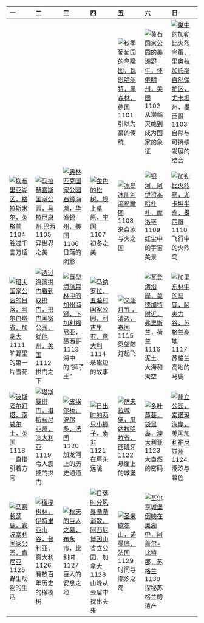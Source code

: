 | 一                                                                                                                                                                                                     | 二                                                                                                                                                                                               | 三                                                                                                                                                                                             | 四                                                                                                                                                                                                       | 五                                                                                                                                                                                                                       | 六                                                                                                                                                                                                              | 日                                                                                                                                                                                                                    |
|:------------------------------------------------------------------------------------------------------------------------------------------------------------------------------------------------------|:------------------------------------------------------------------------------------------------------------------------------------------------------------------------------------------------|:----------------------------------------------------------------------------------------------------------------------------------------------------------------------------------------------|:--------------------------------------------------------------------------------------------------------------------------------------------------------------------------------------------------------|:------------------------------------------------------------------------------------------------------------------------------------------------------------------------------------------------------------------------|:---------------------------------------------------------------------------------------------------------------------------------------------------------------------------------------------------------------|:---------------------------------------------------------------------------------------------------------------------------------------------------------------------------------------------------------------------|
|                                                                                                                                                                                                       |                                                                                                                                                                                                 |                                                                                                                                                                                               |                                                                                                                                                                                                         | [![](https://www.bing.com/th?id=OHR.VineyardsBlackForestFall_ZH-CN6767078591_320x240.jpg '秋季葡萄园的鸟瞰图，瓦恩哈尔特，黑森林，德国')](https://www.bing.com/th?id=OHR.VineyardsBlackForestFall_ZH-CN6767078591_UHD.jpg)<br>1101<br>引以为豪的传统 | [![](https://www.bing.com/th?id=OHR.BisonYellowstone_ZH-CN7320887379_320x240.jpg '黄石国家公园的美洲野牛，怀俄明州，美国')](https://www.bing.com/th?id=OHR.BisonYellowstone_ZH-CN7320887379_UHD.jpg)<br>1102<br>从濒临灭绝到成为国家的象征     | [![](https://www.bing.com/th?id=OHR.YucatanBiosphere_ZH-CN7442392453_320x240.jpg '巢中的加勒比火烈鸟蛋，里奥拉加托斯自然保护区，尤卡坦州，墨西哥')](https://www.bing.com/th?id=OHR.YucatanBiosphere_ZH-CN7442392453_UHD.jpg)<br>1103<br>自然与可持续发展的结合 |
| [![](https://www.bing.com/th?id=OHR.CumbriaAutumn_ZH-CN7697251216_320x240.jpg '坎布里亚湖区，格拉斯米尔，英格兰')](https://www.bing.com/th?id=OHR.CumbriaAutumn_ZH-CN7697251216_UHD.jpg)<br>1104<br>胜过千言万语            | [![](https://www.bing.com/th?id=OHR.LencoisMaranhao_ZH-CN8194406488_320x240.jpg '马拉赫塞斯国家公园，马拉尼昂州,巴西')](https://www.bing.com/th?id=OHR.LencoisMaranhao_ZH-CN8194406488_UHD.jpg)<br>1105<br>异世界之美 | [![](https://www.bing.com/th?id=OHR.ShiShiBeach_ZH-CN8685799566_320x240.jpg '奥林匹克国家公园石狮海滩，华盛顿州，美国')](https://www.bing.com/th?id=OHR.ShiShiBeach_ZH-CN8685799566_UHD.jpg)<br>1106<br>日落的阴影     | [![](https://www.bing.com/th?id=OHR.LiDong2024_ZH-CN9944723194_320x240.jpg '金色的松树，坝上草原，中国')](https://www.bing.com/th?id=OHR.LiDong2024_ZH-CN9944723194_UHD.jpg)<br>1107<br>初冬之美                         | [![](https://www.bing.com/th?id=OHR.GlacialRivers_ZH-CN0260507556_320x240.jpg '冰岛冰川河流鸟瞰图')](https://www.bing.com/th?id=OHR.GlacialRivers_ZH-CN0260507556_UHD.jpg)<br>1108<br>来自冰与火之国                                    | [![](https://www.bing.com/th?id=OHR.MoroccoMilkyWay_ZH-CN3544344290_320x240.jpg '银河，阿伊特本哈杜杜，摩洛哥')](https://www.bing.com/th?id=OHR.MoroccoMilkyWay_ZH-CN3544344290_UHD.jpg)<br>1109<br>红尘中的宇宙美景                 | [![](https://www.bing.com/th?id=OHR.YucatanFlamingos_ZH-CN0721673752_320x240.jpg '加勒比火烈鸟，尤卡坦半岛，墨西哥')](https://www.bing.com/th?id=OHR.YucatanFlamingos_ZH-CN0721673752_UHD.jpg)<br>1110<br>飞行中的火烈鸟                    |
| [![](https://www.bing.com/th?id=OHR.Banff24_ZH-CN1156176817_320x240.jpg '班夫国家公园的日落，阿尔伯塔省，加拿大')](https://www.bing.com/th?id=OHR.Banff24_ZH-CN1156176817_UHD.jpg)<br>1111<br>旷野里的第一片雪花                  | [![](https://www.bing.com/th?id=OHR.CoveArch_ZH-CN1281140578_320x240.jpg '透过海湾拱门看到双拱门，拱门国家公园，犹他州，美国')](https://www.bing.com/th?id=OHR.CoveArch_ZH-CN1281140578_UHD.jpg)<br>1112<br>拱门之下         | [![](https://www.bing.com/th?id=OHR.KelpForest_ZH-CN2357269491_320x240.jpg '巨型海藻森林中的加州海狮，下加利福尼亚，墨西哥')](https://www.bing.com/th?id=OHR.KelpForest_ZH-CN2357269491_UHD.jpg)<br>1113<br>海中的“狮子王” | [![](https://www.bing.com/th?id=OHR.ManarolaItaly_ZH-CN2837915120_320x240.jpg '马纳罗拉，五渔村国家公园，利古里亚，意大利')](https://www.bing.com/th?id=OHR.ManarolaItaly_ZH-CN2837915120_UHD.jpg)<br>1114<br>悬崖边的故事         | [![](https://www.bing.com/th?id=OHR.YiPengLanterns_ZH-CN5613043353_320x240.jpg '义蓬灯节 ，清迈，泰国')](https://www.bing.com/th?id=OHR.YiPengLanterns_ZH-CN5613043353_UHD.jpg)<br>1115<br>愿望随灯起飞                                 | [![](https://www.bing.com/th?id=OHR.FrieslandNetherlands_ZH-CN5952456898_320x240.jpg '瓦登海沿岸，莫德加特附近，弗里斯兰，荷兰')](https://www.bing.com/th?id=OHR.FrieslandNetherlands_ZH-CN5952456898_UHD.jpg)<br>1116<br>泥土、大海和天空 | [![](https://www.bing.com/th?id=OHR.RedStag_ZH-CN6403546321_320x240.jpg '加里东林中的马鹿，阿夫力谷，苏格兰高地')](https://www.bing.com/th?id=OHR.RedStag_ZH-CN6403546321_UHD.jpg)<br>1117<br>苏格兰高地的马鹿                                  |
| [![](https://www.bing.com/th?id=OHR.PorthcawlLighthouse_ZH-CN6655235820_320x240.jpg '波斯考尔灯塔，南威尔士，英国')](https://www.bing.com/th?id=OHR.PorthcawlLighthouse_ZH-CN6655235820_UHD.jpg)<br>1118<br>一直指引着方向 | [![](https://www.bing.com/th?id=OHR.TasmansArch_ZH-CN7062784426_320x240.jpg '塔斯曼拱门，塔斯马尼亚州，澳大利亚')](https://www.bing.com/th?id=OHR.TasmansArch_ZH-CN7062784426_UHD.jpg)<br>1119<br>令人震撼的拱门        | [![](https://www.bing.com/th?id=OHR.PontBordeaux_ZH-CN7656263575_320x240.jpg '皮埃尔桥，波尔多，法国')](https://www.bing.com/th?id=OHR.PontBordeaux_ZH-CN7656263575_UHD.jpg)<br>1120<br>加龙河上的历史通道        | [![](https://www.bing.com/th?id=OHR.LionCubs_ZH-CN8538754038_320x240.jpg '日出时的两只小狮子，南非')](https://www.bing.com/th?id=OHR.LionCubs_ZH-CN8538754038_UHD.jpg)<br>1121<br>在肩头远眺                             | [![](https://www.bing.com/th?id=OHR.ZafraCastle_ZH-CN8791148758_320x240.jpg '萨夫拉城堡，瓜达拉哈拉省，西班牙')](https://www.bing.com/th?id=OHR.ZafraCastle_ZH-CN8791148758_UHD.jpg)<br>1122<br>悬崖上的城堡                                  | [![](https://www.bing.com/th?id=OHR.FibonacciAloe_ZH-CN8974137481_320x240.jpg '多叶芦荟，袋鼠岛，澳大利亚')](https://www.bing.com/th?id=OHR.FibonacciAloe_ZH-CN8974137481_UHD.jpg)<br>1123<br>大自然的密码                        | [![](https://www.bing.com/th?id=OHR.SonomaCoast_ZH-CN9187330701_320x240.jpg '州立公园，索诺玛海岸，美国加利福尼亚州')](https://www.bing.com/th?id=OHR.SonomaCoast_ZH-CN9187330701_UHD.jpg)<br>1124<br>潮汐与暮色                             |
| [![](https://www.bing.com/th?id=OHR.AmboseliGiraffes_ZH-CN9276085602_320x240.jpg '马赛长颈鹿，安波塞利国家公园，肯尼亚')](https://www.bing.com/th?id=OHR.AmboseliGiraffes_ZH-CN9276085602_UHD.jpg)<br>1125<br>野生动物的生活   | [![](https://www.bing.com/th?id=OHR.TrulliGrove_ZH-CN9519400567_320x240.jpg '橄榄树林，伊特里亚山谷，普利亚，意大利')](https://www.bing.com/th?id=OHR.TrulliGrove_ZH-CN9519400567_UHD.jpg)<br>1126<br>有数百年历史的橄榄树   | [![](https://www.bing.com/th?id=OHR.SemoisRiver_ZH-CN0801669014_320x240.jpg '秋天的巨人之墓，布永市，比利时')](https://www.bing.com/th?id=OHR.SemoisRiver_ZH-CN0801669014_UHD.jpg)<br>1127<br>巨人的安息之地        | [![](https://www.bing.com/th?id=OHR.AssiniboineTS_ZH-CN9936042562_320x240.jpg '日落时分风暴渐渐消散，阿西尼博因山省立公园，加拿大')](https://www.bing.com/th?id=OHR.AssiniboineTS_ZH-CN9936042562_UHD.jpg)<br>1128<br>山峰从云层中探出头来 | [![](https://www.bing.com/th?id=OHR.MtStMichel_ZH-CN1232662142_320x240.jpg '圣米歇尔山，诺曼底，法国')](https://www.bing.com/th?id=OHR.MtStMichel_ZH-CN1232662142_UHD.jpg)<br>1129<br>时间与潮汐之岛                                       | [![](https://www.bing.com/th?id=OHR.KilchurnAutumn_ZH-CN2547959725_320x240.jpg '基尔亨城堡倒映在奥湖中，阿盖尔-比特郡，苏格兰')](https://www.bing.com/th?id=OHR.KilchurnAutumn_ZH-CN2547959725_UHD.jpg)<br>1130<br>探秘苏格兰的遗产          |                                                                                                                                                                                                                      |